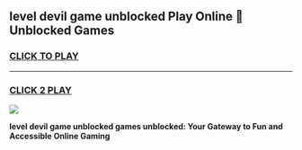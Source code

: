 
## level devil game unblocked Play Online 👋 Unblocked Games
<h3>
<a href="https://premium.freeplayer.one?title=level_devil_game_unblocked&ref=19F">CLICK TO PLAY</a></h3>
<hr>

<h3>
<a href="https://premium.freeplayer.one?title=level_devil_game_unblocked&ref=19F">CLICK 2 PLAY</a>
  
</h3>

<a href="https://premium.freeplayer.one?title=level_devil_game_unblocked&ref=19F"><img src="https://clearcache.store/games.png"></a>


**level devil game unblocked games unblocked: Your Gateway to Fun and Accessible Online Gaming**
